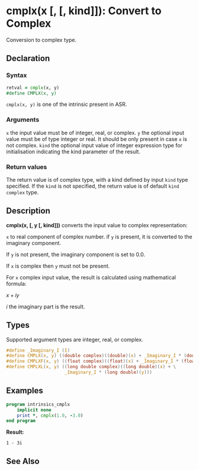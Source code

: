 # cmplx(x [, [, kind]]): Convert to Complex

Conversion to complex type.

## Declaration

### Syntax

```fortran
retval = cmplx(x, y)
#define CMPLX(x, y)
```

`cmplx(x, y)` is one of the intrinsic present in ASR.

### Arguments

`x` the input value must be of integer, real, or complex.
`y` the optional input value must be of type integer or real. It should be only
present in case `x` is not complex.
`kind` the optional input value of integer expression type for initialisation
indicating the kind parameter of the result.

### Return values

The return value is of complex type, with a kind defined by input `kind` type
specified. If the `kind` is not specified, the return value is of default `kind`
`complex` type.

## Description

**cmplx(x, [, y [, kind]])** converts the input value to complex representation:

`x` to real component of complex number.
if `y` is present, it is converted to the imaginary component.

If `y` is not present, the imaginary component is set to 0.0.

If `x` is complex then `y` must not be present.

For `x` complex input value, the result is calculated using mathematical formula:

$x + iy$

$i$ the imaginary part is the result.

## Types

Supported argument types are integer, real, or complex.

```c
#define _Imaginary_I (I)
#define CMPLX(x, y) ((double complex)((double)(x) + _Imaginary_I * (double)(y)))
#define CMPLXF(x, y) ((float complex)((float)(x) + _Imaginary_I * (float)(y)))
#define CMPLXL(x, y) ((long double complex)((long double)(x) + \
                      _Imaginary_I * (long double)(y)))
```

## Examples

```fortran
program intrinsics_cmplx
    implicit none
	print *, cmplx(1.0, -3.0)
end program
```

**Result:**

```
1 - 3i
```

## See Also
